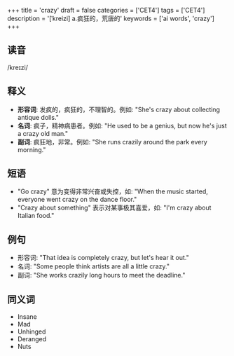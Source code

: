 +++
title = 'crazy'
draft = false
categories = ['CET4']
tags = ['CET4']
description = '[ˈkreizi] a.疯狂的，荒唐的'
keywords = ['ai words', 'crazy']
+++

## 读音
/kreɪzi/

## 释义
- **形容词**: 发疯的，疯狂的，不理智的。例如: "She's crazy about collecting antique dolls."
- **名词**: 疯子，精神病患者。例如: "He used to be a genius, but now he's just a crazy old man."
- **副词**: 疯狂地，非常。例如: "She runs crazily around the park every morning."

## 短语
- "Go crazy" 意为变得非常兴奋或失控，如: "When the music started, everyone went crazy on the dance floor."
- "Crazy about something" 表示对某事极其喜爱，如: "I'm crazy about Italian food."

## 例句
- 形容词: "That idea is completely crazy, but let's hear it out."
- 名词: "Some people think artists are all a little crazy."
- 副词: "She works crazily long hours to meet the deadline."

## 同义词
- Insane
- Mad
- Unhinged
- Deranged
- Nuts
